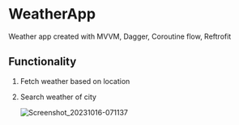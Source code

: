 # WeatherApp
Weather app created with MVVM, Dagger, Coroutine flow, Reftrofit

Functionality
--------------
1) Fetch weather based on location
2) Search weather of city

   ![Screenshot_20231016-071137](https://github.com/bhavyav8421/WeatherApp/assets/14247923/2ca5acbf-44c4-4906-9aee-0d62da4b6687)

